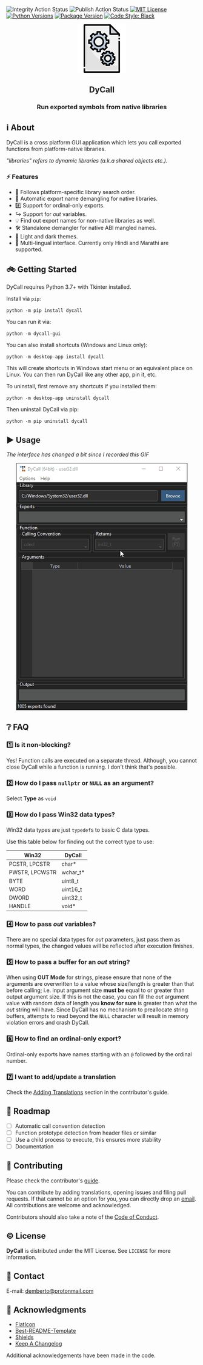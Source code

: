 <!-- PROJECT SHIELDS -->

![Integrity Action Status][integrity-status]
![Publish Action Status][publish-status]
[![MIT License][license-shield]][license-url]
[![Python Versions][pyversions-shield]][pyversions-url]
[![Package Version][package-version-shield]][package-version-url]
[![Code Style: Black][code-style-shield]][code-style-url]

<div align="center">
  <img width="128" height="128" src="https://raw.githubusercontent.com/demberto/DyCall/master/ext/dycall.png">
  <h2>DyCall</h2>
  <h3>Run exported symbols from native libraries</h3>
</div>

## ℹ About

DyCall is a cross platform GUI application which lets you call exported functions from
platform-native libraries.

_"libraries" refers to dynamic libraries (a.k.a shared objects etc.)._

### ⚡ Features

- 🔎 Follows platform-specific library search order.
- 🧹 Automatic export name demangling for native libraries.
- #️⃣ Support for ordinal-only exports.
- ↪️ Support for _out_ variables.
- 💡 Find out export names for non-native libraries as well.
- 🛠 Standalone demangler for native ABI mangled names.
- 🔆 Light and dark themes.
- 📜 Multi-lingual interface. Currently only Hindi and Marathi are supported.

## 🚲 Getting Started

DyCall requires Python 3.7+ with Tkinter installed.

Install via `pip`:

```none
python -m pip install dycall
```

You can run it via:

```none
python -m dycall-gui
```

You can also install shortcuts (Windows and Linux only):

```none
python -m desktop-app install dycall
```

This will create shortcuts in Windows start menu or an equivalent place on Linux. You
can then run DyCall like any other app, pin it, etc.

To uninstall, first remove any shortcuts if you installed them:

```none
python -m desktop-app uninstall dycall
```

Then uninstall DyCall via pip:

```none
python -m pip uninstall dycall
```

## ▶ Usage

_The interface has changed a bit since I recorded this GIF_

<div align="center">
  <img src="https://raw.githubusercontent.com/demberto/DyCall/master/ext/usage.gif"/>
</div>

## ❔ FAQ

### 1️⃣ Is it non-blocking?

Yes! Function calls are executed on a separate thread. Although, you cannot close DyCall
while a function is running. I don't think that's possible.

### 2️⃣ How do I pass `nullptr` or `NULL` as an argument?

Select **Type** as `void`

### 3️⃣ How do I pass Win32 data types?

Win32 data types are just `typedef`s to basic C data types.

Use this table below for finding out the correct type to use:

| Win32          | DyCall    |
| -------------- | --------- |
| PCSTR, LPCSTR  | char\*    |
| PWSTR, LPCWSTR | wchar_t\* |
| BYTE           | uint8_t   |
| WORD           | uint16_t  |
| DWORD          | uint32_t  |
| HANDLE         | void\*    |

### 4️⃣ How to pass _out_ variables?

There are no special data types for _out_ parameters, just pass them as normal types,
the changed values will be reflected after execution finishes.

### 5️⃣ How to pass a buffer for an _out_ string?

When using **OUT Mode** for strings, please ensure that none of the arguments are
overwritten to a value whose size/length is greater than that before calling; i.e. input
argument size **must be** equal to or greater than output argument size. If this is not
the case, you can fill the _out_ argument value with random data of length you **know
for sure** is greater than what the _out_ string will have. Since DyCall has no
mechanism to preallocate string buffers, attempts to read beyond the `NULL` character
will result in memory violation errors and crash DyCall.

### 6️⃣ How to find an ordinal-only export?

Ordinal-only exports have names starting with an `@` followed by the ordinal number.

### 7️⃣ I want to add/update a translation

Check the [Adding Translations][adding-translations] section in the contributor's guide.

## 🚀 Roadmap

- [ ] Automatic call convention detection
- [ ] Function prototype detection from header files or similar
- [ ] Use a child process to execute, this ensures more stability
- [ ] Documentation

## 🤝 Contributing

Please check the contributor's [guide][contributor-guide].

You can contribute by adding translations, opening issues and filing pull requests. If
that cannot be an option for you, you can directly drop an [email](#contact). All
contributions are welcome and acknowledged.

Contributors should also take a note of the [Code of Conduct][code-of-conduct].

## © License

**DyCall** is distributed under the MIT License. See `LICENSE` for more information.

## 📧 Contact

E-mail: demberto@protonmail.com

## 🙏 Acknowledgments

- [FlatIcon](https://flaticon.com)
- [Best-README-Template](https://github.com/othneildrew/Best-README-Template)
- [Shields](https://shields.io)
- [Keep A Changelog](https://keepachangelog.com)

Additional acknowledgements have been made in the code.

<!-- MARKDOWN LINKS AND IMAGES -->

[integrity-status]: https://img.shields.io/github/workflow/status/demberto/DyCall/integrity
[publish-status]: https://img.shields.io/github/workflow/status/demberto/DyCall/publish
[license-shield]: https://img.shields.io/pypi/l/dycall
[license-url]: https://github.com/demberto/DyCall/blob/master/LICENSE
[pyversions-shield]: https://img.shields.io/pypi/pyversions/dycall
[pyversions-url]: https://pypi.org/project/dycall
[package-version-shield]: https://img.shields.io/pypi/v/dycall
[package-version-url]: https://pypi.org/project/dycall
[code-style-shield]: https://img.shields.io/badge/code%20style-black-black
[code-style-url]: https://github.com/psf/black
[code-of-conduct]: https://github.com/demberto/DyCall/blob/master/CODE_OF_CONDUCT.md
[contributor-guide]: https://github.com/demberto/DyCall/blob/master/CONTRIBUTING.md
[adding-translations]: https://github.com/demberto/DyCall/blob/master/CONTRIBUTING.md#adding-translations
